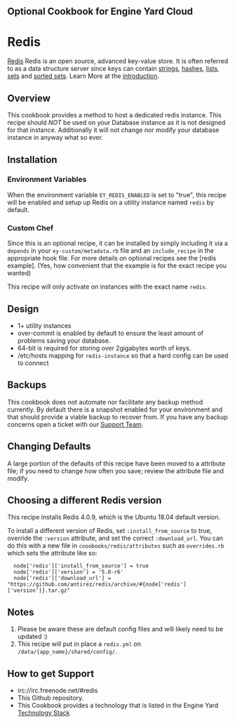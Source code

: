 ## Optional Cookbook for Engine Yard Cloud

# Redis

[Redis][1] Redis is an open source, advanced key-value store. It is often referred to as a data structure server since keys can contain [strings][7], [hashes][6], [lists][5], [sets][4] and [sorted sets][3].  Learn More at the [introduction][7].

## Overview

This cookbook provides a method to host a dedicated redis instance.  This recipe should *NOT* be used on your Database instance as it is not designed for that instance.  Additionally it will not change nor modify your database instance in anyway what so ever.

## Installation

### Environment Variables

When the environment variable `EY_REDIS_ENABLED` is set to "true", this recipe will be enabled and setup up Redis on a utility instance named `redis` by default.

### Custom Chef

Since this is an optional recipe, it can be installed by simply including it via a `depends` in your `ey-custom/metadata.rb` file and an `include_recipe` in the appropriate hook file. For more details on optional recipes see the [redis example]. (Yes, how convenient that the example is for the exact recipe you wanted)

This recipe will only activate on instances with the exact name `redis`.

## Design

* 1+ utility instances
* over-commit is enabled by default to ensure the least amount of problems saving your database.
* 64-bit is required for storing over 2gigabytes worth of keys.
* /etc/hosts mapping for `redis-instance` so that a hard config can be used to connect

## Backups

This cookbook does not automate nor facilitate any backup method currently.  By default there is a snapshot enabled for your environment and that should provide a viable backup to recover from.  If you have any backup concerns open a ticket with our [Support Team][9].


## Changing Defaults

A large portion of the defaults of this recipe have been moved to a attribute file; if you need to change how often you save; review the attribute file and modify.

## Choosing a different Redis version

This recipe installs Redis 4.0.9, which is the Ubuntu 18.04 default version.

To install a different version of Redis, set `:install_from_source` to true,
override the `:version` attribute, and set the correct `:download_url`.
You can do this with a new file in `cooobooks/redis/attributes` such as `overrides.rb` which sets the attribute like so:

```
  node['redis']['install_from_source'] = true
  node['redis']['version'] = '5.0-r6'
  node['redis']['download_url'] = "https://github.com/antirez/redis/archive/#{node['redis']['version']}.tar.gz"
```

## Notes

1. Please be aware these are default config files and will likely need to be updated :)
2. This recipe will put in place a `redis.yml` on `/data/{app_name}/shared/config/`.

## How to get Support

* irc://irc.freenode.net/#redis
* This Github repository.
* This Cookbook provides a technology that is listed in the Engine Yard [Technology Stack][2]

[1]: http://redis.io/
[2]: http://www.engineyard.com/products/technology/stack
[3]: http://redis.io/topics/data-types#sorted-sets
[4]: http://redis.io/topics/data-types#sets
[5]: http://redis.io/topics/data-types#lists
[6]: http://redis.io/topics/data-types#hashes
[7]: http://redis.io/topics/data-types#strings
[8]: http://redis.io/topics/introduction
[9]: https://support.cloud.engineyard.com
